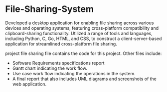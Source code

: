 # File-Sharing-System
Developed a desktop application for enabling file sharing across various devices and operating systems, featuring cross-platform compatibility and clipboard-sharing functionality.
Utilized a range of tools and languages, including Python, C, Go, HTML, and CSS, to construct a client-server-based application for streamlined cross-platform file sharing.

project file sharing file contains the code for this project.
Other files include:
- Software Requirements specifications report
- Gantt chart indicating the work flow.
- Use case work flow indicating the operations in the system.
- A final report that also includes UML diagrams and screenshots of the web application.
